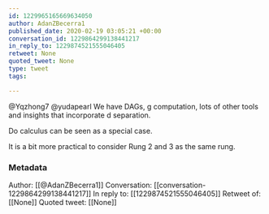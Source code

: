 ```yaml
---
id: 1229965165669634050
author: AdanZBecerra1
published_date: 2020-02-19 03:05:21 +00:00
conversation_id: 1229864299138441217
in_reply_to: 1229874521555046405
retweet: None
quoted_tweet: None
type: tweet
tags:

---
```


@Yqzhong7 @yudapearl We have DAGs, g computation, lots of other tools and insights that incorporate d separation.

Do calculus can be seen as a special case.

It is a bit more practical to consider Rung 2 and 3 as the same rung.

### Metadata

Author: [[@AdanZBecerra1]]
Conversation: [[conversation-1229864299138441217]]
In reply to: [[1229874521555046405]]
Retweet of: [[None]]
Quoted tweet: [[None]]
